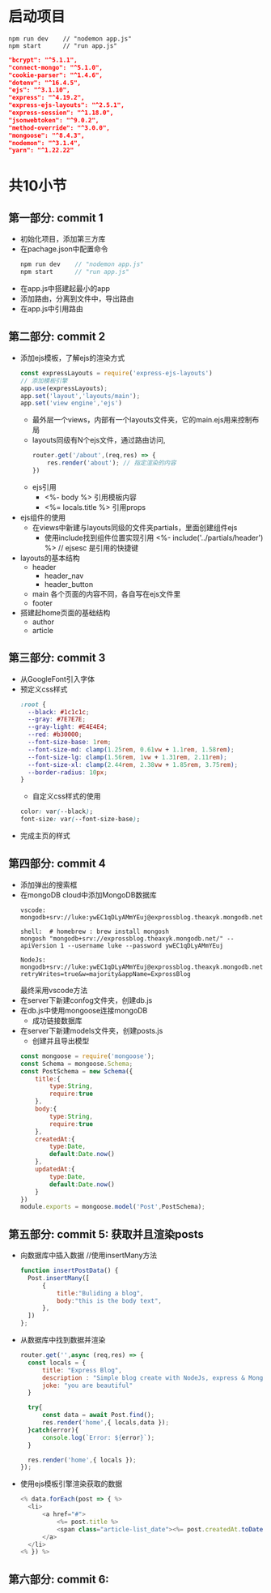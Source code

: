 # 启动项目
    npm run dev    // "nodemon app.js"
    npm start      // "run app.js"
``` json
"bcrypt": "^5.1.1",
"connect-mongo": "^5.1.0",
"cookie-parser": "^1.4.6",
"dotenv": "^16.4.5",
"ejs": "^3.1.10",
"express": "^4.19.2",
"express-ejs-layouts": "^2.5.1",
"express-session": "^1.18.0",
"jsonwebtoken": "^9.0.2",
"method-override": "^3.0.0",
"mongoose": "^8.4.3",
"nodemon": "^3.1.4",
"yarn": "^1.22.22"
```

# 共10小节

## 第一部分: commit 1
- 初始化项目，添加第三方库
- 在pachage.json中配置命令
  ``` js   // 自定义命令
  npm run dev    // "nodemon app.js"
  npm start      // "run app.js"
  ```
- 在app.js中搭建起最小的app
- 添加路由，分离到文件中，导出路由
- 在app.js中引用路由


## 第二部分: commit 2
- 添加ejs模板，了解ejs的渲染方式
    ```  js  //ejs的渲染方式
    const expressLayouts = require('express-ejs-layouts')
    // 添加模板引擎
    app.use(expressLayouts);
    app.set('layout','layouts/main');
    app.set('view engine','ejs')
    ```
  - 最外层一个views，内部有一个layouts文件夹，它的main.ejs用来控制布局
  - layouts同级有N个ejs文件，通过路由访问,
    ``` js  //通过路由访问ejs
    router.get('/about',(req,res) => {
        res.render('about'); // 指定渲染的内容
    })
    ```
  - ejs引用
    - <%- body %>           引用模板内容
    - <%= locals.title %>   引用props
- ejs组件的使用
  - 在views中新建与layouts同级的文件夹partials，里面创建组件ejs
    - 使用include找到组件位置实现引用 <%- include('../partials/header') %>   // ejsesc 是引用的快捷键
- layouts的基本结构
  - header
    - header_nav
    - header_button
  - main  各个页面的内容不同，各自写在ejs文件里
  - footer
- 搭建起home页面的基础结构
  - author
  - article


## 第三部分: commit 3 
- 从GoogleFont引入字体
- 预定义css样式
  ``` css //定义css样式
  :root {
    --black: #1c1c1c;
    --gray: #7E7E7E;
    --gray-light: #E4E4E4;
    --red: #b30000;
    --font-size-base: 1rem;
    --font-size-md: clamp(1.25rem, 0.61vw + 1.1rem, 1.58rem);
    --font-size-lg: clamp(1.56rem, 1vw + 1.31rem, 2.11rem);
    --font-size-xl: clamp(2.44rem, 2.38vw + 1.85rem, 3.75rem);
    --border-radius: 10px;
  }
  ```
  - 自定义css样式的使用
  ``` css //var(定义的样式名字)
  color: var(--black);
  font-size: var(--font-size-base);
  ```
- 完成主页的样式

## 第四部分: commit 4
- 添加弹出的搜索框
- 在mongoDB cloud中添加MongoDB数据库
  ``` shell 不同环境下使用mongoDB的connect字符串
  vscode:
  mongodb+srv://luke:ywEC1qDLyAMmYEuj@exprossblog.theaxyk.mongodb.net/

  shell:  # homebrew : brew install mongosh
  mongosh "mongodb+srv://exprossblog.theaxyk.mongodb.net/" --apiVersion 1 --username luke --password ywEC1qDLyAMmYEuj

  NodeJs:
  mongodb+srv://luke:ywEC1qDLyAMmYEuj@exprossblog.theaxyk.mongodb.net/?retryWrites=true&w=majority&appName=ExprossBlog
  ```
  最终采用vscode方法
- 在server下新建confog文件夹，创建db.js
- 在db.js中使用mongoose连接mongoDB
  - 成功链接数据库
- 在server下新建models文件夹，创建posts.js
  - 创建并且导出模型
  ``` js  //创建&导出模型
  const mongoose = require('mongoose');
  const Schema = mongoose.Schema;
  const PostSchema = new Schema({
      title:{
          type:String,
          require:true
      },
      body:{
          type:String,
          require:true
      },
      createdAt:{
          type:Date,
          default:Date.now()
      },
      updatedAt:{
          type:Date,
          default:Date.now()
      }
  })
  module.exports = mongoose.model('Post',PostSchema);
  ```

## 第五部分: commit 5: 获取并且渲染posts
- 向数据库中插入数据 //使用insertMany方法
  ``` js  //插入数据
  function insertPostData() {
    Post.insertMany([
        {
            title:"Buliding a blog",
            body:"this is the body text",
        },
    ])
  };
  ```
- 从数据库中找到数据并渲染
  ``` js  //获取数据
  router.get('',async (req,res) => {
    const locals = {
        title: "Express Blog",
        description : "Simple blog create with NodeJs, express & MongoDB",
        joke: "you are beautiful"
    }

    try{
        const data = await Post.find();
        res.render('home',{ locals,data });
    }catch(error){
        console.log(`Error: ${error}`);
    }

    res.render('home',{ locals });
  });
  ```
- 使用ejs模板引擎渲染获取的数据
  ``` js  //渲染数据
  <% data.forEach(post => { %>
    <li>
        <a href="#">
            <%= post.title %>
            <span class="article-list_date"><%= post.createdAt.toDateString() %></span>
        </a> 
    </li>
  <% }) %>
  ```

## 第六部分: commit 6: 






